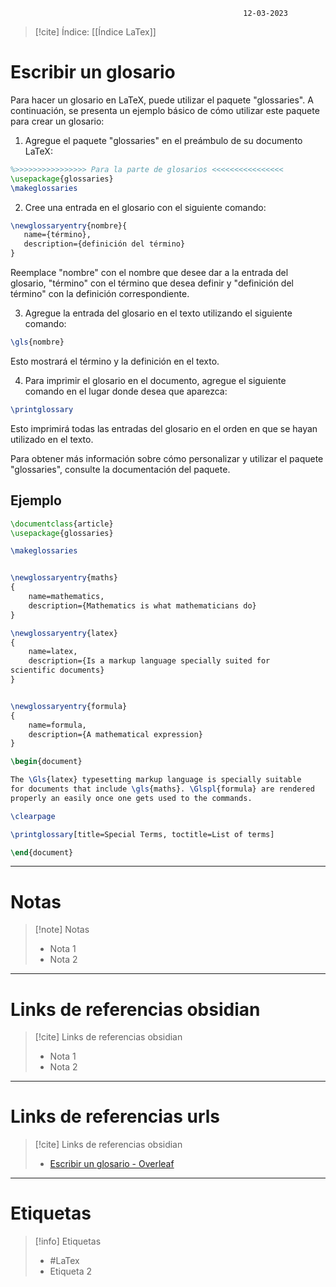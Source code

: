 														12-03-2023

>[!cite] Índice: [[Índice LaTex]]

# Escribir un glosario

Para hacer un glosario en LaTeX, puede utilizar el paquete "glossaries". A continuación, se presenta un ejemplo básico de cómo utilizar este paquete para crear un glosario:

1.  Agregue el paquete "glossaries" en el preámbulo de su documento LaTeX:

```Latex
%>>>>>>>>>>>>>>>> Para la parte de glosarios <<<<<<<<<<<<<<<<
\usepackage{glossaries}
\makeglossaries
```

2.  Cree una entrada en el glosario con el siguiente comando:

```Latex
\newglossaryentry{nombre}{
   name={término},
   description={definición del término}
}
```

Reemplace "nombre" con el nombre que desee dar a la entrada del glosario, "término" con el término que desea definir y "definición del término" con la definición correspondiente.

3.  Agregue la entrada del glosario en el texto utilizando el siguiente comando:

```Latex
\gls{nombre}
```

Esto mostrará el término y la definición en el texto.

4.  Para imprimir el glosario en el documento, agregue el siguiente comando en el lugar donde desea que aparezca:

```Latex
\printglossary
```

Esto imprimirá todas las entradas del glosario en el orden en que se hayan utilizado en el texto.

Para obtener más información sobre cómo personalizar y utilizar el paquete "glossaries", consulte la documentación del paquete.

## Ejemplo

```Latex
\documentclass{article}
\usepackage{glossaries}

\makeglossaries


\newglossaryentry{maths}
{
    name=mathematics,
    description={Mathematics is what mathematicians do}
}

\newglossaryentry{latex}
{
    name=latex,
    description={Is a markup language specially suited for 
scientific documents}
}


\newglossaryentry{formula}
{
    name=formula,
    description={A mathematical expression}
}

\begin{document}

The \Gls{latex} typesetting markup language is specially suitable 
for documents that include \gls{maths}. \Glspl{formula} are rendered 
properly an easily once one gets used to the commands.

\clearpage

\printglossary[title=Special Terms, toctitle=List of terms]

\end{document}
```


--------------------------------------------------

# Notas
> [!note]  Notas
> - Nota 1
> - Nota 2

--------------------------------------------------

# Links de referencias obsidian

> [!cite]  Links de referencias obsidian
> - Nota 1
> - Nota 2

--------------------------------------------------

# Links de referencias urls

> [!cite]  Links de referencias obsidian
> - [Escribir un glosario - Overleaf](https://www.overleaf.com/learn/latex/Glossaries)

--------------------------------------------------

# Etiquetas
> [!info] Etiquetas
> - #LaTex 
> - Etiqueta 2